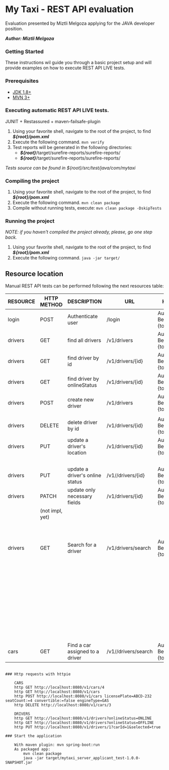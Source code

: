 # My Taxi - REST API evaluation

Evaluation presented by Miztli Melgoza applying for the JAVA developer position.

***Author: Miztli Melgoza***

### Getting Started

These instructions wil guide you through a basic project setup and will provide examples on how to execute REST API LIVE tests.

### Prerequisites

- [JDK 1.8+](https://www.oracle.com/technetwork/java/javase/downloads/java-archive-javase8-2177648.html)
- [MVN 3+](https://maven.apache.org/download.cgi)

### Executing automatic REST API LIVE tests.
JUNIT + Restassured + maven-failsafe-plugin

1. Using your favorite shell, navigate to the root of the project, to find ***${root}/pom.xml*** 
2. Execute the following command. `mvn verify`
3. Test reports will be generated in the following directories:
    - ***${root}***/target/surefire-reports/surefire-reports/
    - ***${root}***/target/surefire-reports/surefire-reports/

*Tests source can be found in ${root}/src/test/java/com/mytaxi*

### Compiling the project
1. Using your favorite shell, navigate to the root of the project, to find ***${root}/pom.xml*** 
2. Execute the following command. `mvn clean package`
3. Compile without running tests, execute:  `mvn clean package -DskipTests`
### Running the project
*NOTE: if you haven't compiled the project already, please, go one step back.*
1. Using your favorite shell, navigate to the root of the project, to find ***${root}/pom.xml*** 
2. Execute the following command. `java -jar target/`

## Resource location
Manual REST API tests can be performed following the next resources table:

| RESOURCE    | HTTP METHOD     | DESCRIPTION                     | URL                    |  HEADERS                      |  QUERY PARAMS                                | BODY   | SUCCESS      | FAILURE             |
| ----------- | --------------- | ------------------------------- | ---------------------- | ----------------------------- | -------------------------------------------- | -------| ------------ | ------------------- |
| login       | POST            | Authenticate user               | /login                 | Authorization: Bearer {token} | -------------------------------------------- | ------ | HTTP.OK(200) | HTTP.NOT_FOUND(404) |
| drivers     | GET             | find all drivers                | /v1/drivers            | Authorization: Bearer {token} | -------------------------------------------- | ------ | HTTP.OK(200) | HTTP.NOT_FOUND(404) |
| drivers     | GET             | find driver by id               | /v1/drivers/{id}       | Authorization: Bearer {token} | -------------------------------------------- | ------ | HTTP.OK(200) | HTTP.NOT_FOUND(404) |
| drivers     | GET             | find driver by onlineStatus     | /v1/drivers/{id}       | Authorization: Bearer {token} | (String) onlineStatus={ONLINE, OFFLINE}      | ------ | HTTP.OK(200) | HTTP.NOT_FOUND(404) |
| drivers     | POST            | create new driver               | /v1/drivers            | Authorization: Bearer {token} | -------------------------------------------- | {"username":"Miztli Melgoza", "password":"abcd1234"} | HTTP.CREATED(201) | HTTP.CONFLICT(409) |
|             |                 |                                 |                        |                               |                                              |                          |              |                     |
| drivers     | DELETE          | delete driver by id             | /v1/drivers/{id}       | Authorization: Bearer {token} | -------------------------------------------- | ------------------- | HTTP.NO_CONTENT(204) | HTTP.NOT_FOUND(404) |
| drivers     | PUT             | update a driver's location      | /v1/drivers/{id}       | Authorization: Bearer {token} | (Float) longitude={x.y}                      | ------ | HTTP.NO_CONTENT(204) | HTTP.NOT_FOUND(404) |
|             |                 |                                 |                        |                               | (Float) latitude={-y.x}                      | ------ |                      |                     |
| drivers     | PUT             | update a driver's online status | /v1//drivers/{id}      | Authorization: Bearer {token} | (String) onlineStatus={ONLINE, OFFLINE}      | ------ | HTTP.NO_CONTENT(204) | HTTP.NOT_FOUND(404) |
| drivers     | PATCH           | update only necessary fields    | /v1/drivers/{id}       | Authorization: Bearer {token} | (String) onlineStatus={ONLINE, OFFLINE}      | ------ | HTTP.NO_CONTENT(204) | HTTP.NOT_FOUND(404) |
|             | (not impl, yet) |                                 |                        |                               | (Float) longitude={x.y}                      | ------ |                      |                     |
|             |                 |                                 |                        |                               | (Float) latitude={-y.x}                      | ------ |                      |                     |
|             |                 |                                 |                        |                               | (String) username={''}                       | ------ |                      |                     |
| drivers     | GET             | Search for a driver             | /v1/drivers/search     | Authorization: Bearer {token} | (String) username={''}                       | ------ | HTTP.OK(200)         | HTTP.NOT_FOUND(404) |
|             |                 |                                 |                        |                               | (String) onlineStatus={ONLINE, OFFLINE}      | ------ |                      |                     |
|             |                 |                                 |                        |                               | (Integer) rating={x}                         | ------ |                      |                     |
|             |                 |                                 |                        |                               | (String) licensePlate={''}                   | ------ |                      |                     |
|             |                 |                                 |                        |                               | (Integer) seatCount={x}                      | ------ |                      |                     |
|             |                 |                                 |                        |                               | (String) engineType={ELECTRIC,GAS,HYBRID}    | ------ |                      |                     |
|             |                 |                                 |                        |                               | (Boolean) convertible={true, false}          | ------ |                      |                     |
|             |                 |                                 |                        |                               | (String) manufacturerName={}                 | ------ |                      |                     |
| cars        | GET             | Find a car assigned to a driver | /v1//drivers/search    | Authorization: Bearer {token} | (String) username={''}                       | ------ | HTTP.OK(200)         | HTTP.NOT_FOUND(404) |


```

### Http requests with httpie

    CARS
    http GET http://localhost:8080/v1/cars/4
    http GET http://localhost:8080/v1/cars
    http POST http://localhost:8080/v1/cars licensePlate=ABCD-232 seatCount:=4 convertible:=false engineType=GAS
    http DELETE http://localhost:8080/v1/cars/3

    DRIVERS
    http GET http://localhost:8080/v1/drivers?onlineStatus=ONLINE
    http GET http://localhost:8080/v1/drivers?onlineStatus=OFFLINE
    http PUT http://localhost:8080/v1/drivers/1?carId=1&selected=true

### Start the application

    With maven plugin: mvn spring-boot:run
    As packaged app: 
        mvn clean package
        java -jar target/mytaxi_server_applicant_test-1.0.0-SNAPSHOT.jar